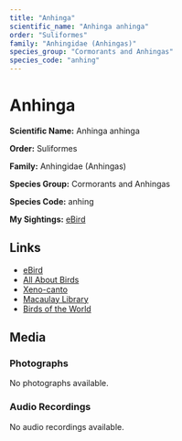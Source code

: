 ```yaml
---
title: "Anhinga"
scientific_name: "Anhinga anhinga"
order: "Suliformes"
family: "Anhingidae (Anhingas)"
species_group: "Cormorants and Anhingas"
species_code: "anhing"
---
```


# Anhinga

**Scientific Name:** Anhinga anhinga

**Order:** Suliformes

**Family:** Anhingidae (Anhingas)

**Species Group:** Cormorants and Anhingas

**Species Code:** anhing

**My Sightings:** [eBird](https://ebird.org/lifelist?r=world&time=life&spp=anhing)

## Links
* [eBird](https://ebird.org/species/anhing) 
* [All About Birds](https://www.allaboutbirds.org/guide/anhing) 
* [Xeno-canto](https://www.xeno-canto.org/species/anhinga-anhinga) 
* [Macaulay Library](https://search.macaulaylibrary.org/catalog?taxonCode=anhing&sort=rating_rank_desc)
* [Birds of the World](https://birdsoftheworld.org/bow/species/anhing)

## Media
### Photographs
No photographs available.

### Audio Recordings
No audio recordings available.

